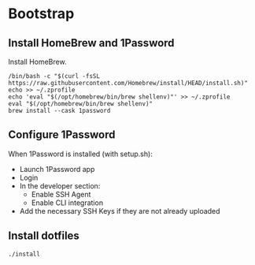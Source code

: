 # Bootstrap

## Install HomeBrew and 1Password

Install HomeBrew.

```shell
/bin/bash -c "$(curl -fsSL https://raw.githubusercontent.com/Homebrew/install/HEAD/install.sh)"
echo >> ~/.zprofile
echo 'eval "$(/opt/homebrew/bin/brew shellenv)"' >> ~/.zprofile
eval "$(/opt/homebrew/bin/brew shellenv)"
brew install --cask 1password
```

## Configure 1Password

When 1Password is installed (with setup.sh):

- Launch 1Password app
- Login
- In the developer section:
  - Enable SSH Agent
  - Enable CLI integration
- Add the necessary SSH Keys if they are not already uploaded

## Install dotfiles

```shell
./install
```
